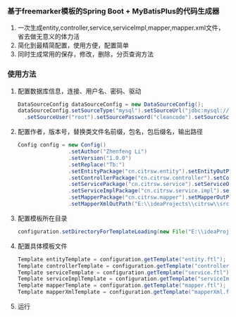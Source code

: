 ### 基于freemarker模板的Spring Boot + MyBatisPlus的代码生成器
1. 一次生成entity,controller,service,serviceImpl,mapper,mapper.xml文件，省去做无意义的体力活
2. 简化到最精简配置，使用方便，配置简单
3. 同时生成常用的保存，修改，删除，分页查询方法
### 使用方法
1. 配置数据库信息，连接、用户名、密码、驱动
   
     ```java
   DataSourceConfig dataSourceConfig = new DataSourceConfig();
   dataSourceConfig.setSourceType("mysql").setSourceUrl("jdbc:mysql://192.168.66.102:3306/citrsw?charset=utf8mb4&serverTimezone=Asia/Shanghai&useSSL=false&allowPublicKeyRetrieval=true")
       .setSourceUser("root").setSourcePassword("cleancode").setSourceSchema("").setSourceDriver("com.mysql.cj.jdbc.Driver");
   ```
   
2. 配置作者，版本号，替换类文件名前缀，包名，包后缀名，输出路径

     ```java
     Config config = new Config()
                     .setAuthor("Zhenfeng Li")
                     .setVersion("1.0.0")
                     .setReplace("Tb:")
                     .setEntityPackage("cn.citrsw.entity").setEntityOutPath("E:\\ideaProjects\\citrsw\\src\\main\\java")
                     .setControllerPackage("cn.citrsw.controller").setControllerOutPath("E:\\ideaProjects\\citrsw\\src\\main\\java")
                     .setServicePackage("cn.citrsw.service").setServiceOutPath("E:\\ideaProjects\\citrsw\\src\\main\\java")
                     .setServiceImplPackage("cn.citrsw.service.impl").setServiceImplOutPath("E:\\ideaProjects\\citrsw\\src\\main\\java")
                     .setMapperPackage("cn.citrsw.mapper").setMapperOutPath("E:\\ideaProjects\\citrsw\\src\\main\\java")
                     .setMapperXmlOutPath("E:\\ideaProjects\\citrsw\\src\\main\\resources\\test\\mapper");
     ```

3. 配置模板所在目录

     ```java
     configuration.setDirectoryForTemplateLoading(new File("E:\\ideaProjects\\MyBatisPlusGenerator\\src\\main\\resources\\template"));
     ```

4. 配置具体模板文件

     ```java
     Template entityTemplate = configuration.getTemplate("entity.ftl");
     Template controllerTemplate = configuration.getTemplate("controller.ftl");
     Template serviceTemplate = configuration.getTemplate("service.ftl");
     Template serviceImplTemplate = configuration.getTemplate("serviceImpl.ftl");
     Template mapperTemplate = configuration.getTemplate("mapper.ftl");
     Template mapperXmlTemplate = configuration.getTemplate("mapperXml.ftl");
     ```

5. 运行